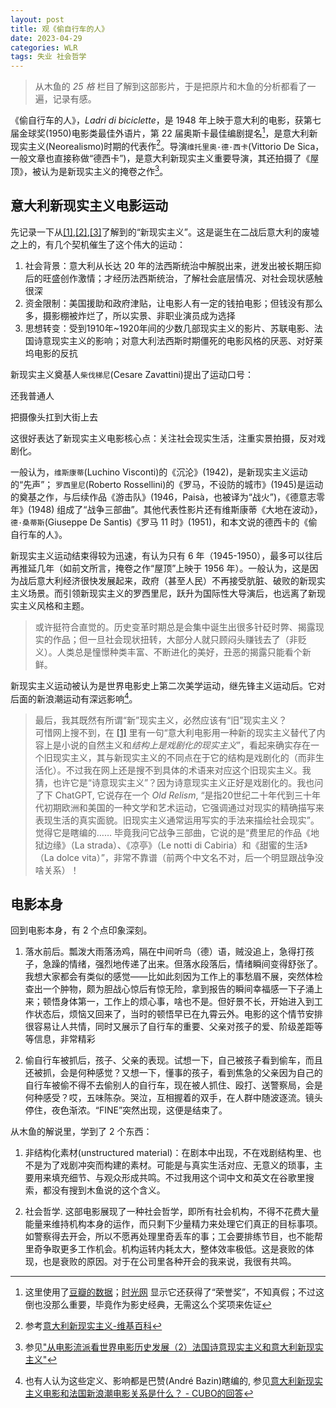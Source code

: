 ```yaml
---
layout: post
title: 观《偷自行车的人》
date: 2023-04-29
categories: WLR  
tags: 失业 社会哲学
---
```

> 从木鱼的 *25 格* 栏目了解到这部影片，于是把原片和木鱼的分析都看了一遍，记录有感。

《偷自行车的人》，*Ladri di biciclette*，是 1948 年上映于意大利的电影，获第七届金球奖(1950)电影类最佳外语片，第 22 届奥斯卡最佳编剧提名[^1]，是意大利新现实主义(Neorealismo)时期的代表作[^2]。导演`维托里奥·德·西卡`(Vittorio De Sica，一般文章也直接称做“德西卡”)，是意大利新现实主义重要导演，其还拍摄了《屋顶》，被认为是新现实主义的掩卷之作[^3]。

## 意大利新现实主义电影运动

先记录一下从[\[1\]][1],[\[2\]][2],[\[3\]][3]了解到的“新现实主义”。这是诞生在二战后意大利的废墟之上的，有几个契机催生了这个伟大的运动：

1. 社会背景：意大利从长达 20 年的法西斯统治中解脱出来，迸发出被长期压抑后的旺盛创作激情；才经历法西斯统治，了解社会底层情况、对社会现状感触很深
2. 资金限制：美国援助和政府津贴，让电影人有一定的钱拍电影；但钱没有那么多，摄影棚被炸烂了，所以实景、非职业演员成为选择 
3. 思想转变：受到1910年~1920年间的少数几部现实主义的影片、苏联电影、法国诗意现实主义的影响；对意大利法西斯时期僵死的电影风格的厌恶、对好莱坞电影的反抗

新现实主义奠基人`柴伐梯尼`(Cesare Zavattini)提出了运动口号：

<div class="text-center">
    <p>还我普通人</p>
    <p>把摄像头扛到大街上去</p>
</div>

这很好表达了新现实主义电影核心点：关注社会现实生活，注重实景拍摄，反对戏剧化。

一般认为，`维斯康蒂`(Luchino Visconti)的《沉沦》(1942)，是新现实主义运动的“先声”；
`罗西里尼`(Roberto Rossellini)的《罗马，不设防的城市》(1945)是运动的奠基之作，与后续作品《游击队》(1946，Paisà，也被译为“战火”)，《德意志零年》(1948) 组成了“战争三部曲”。其他代表性影片还有维斯康蒂《大地在波动》，`德·桑蒂斯`(Giuseppe De Santis)《罗马 11 时》(1951)，和本文说的德西卡的《偷自行车的人》。

新现实主义运动结束得较为迅速，有认为只有 6 年（1945-1950），最多可以往后再推延几年（如前文所言，掩卷之作“屋顶”上映于 1956 年）。一般认为，这是因为战后意大利经济很快发展起来，政府（甚至人民）不再接受肮脏、破败的新现实主义场景。而引领新现实主义的罗西里尼，跃升为国际性大导演后，也远离了新现实主义风格和主题。

> 或许挺符合直觉的。历史变革时期总是会集中诞生出很多针砭时弊、揭露现实的作品；但一旦社会现状扭转，大部分人就只顾闷头赚钱去了（非贬义）。人类总是憧憬种类丰富、不断进化的美好，丑恶的揭露只能看个新鲜。

新现实主义运动被认为是世界电影史上第二次美学运动，继先锋主义运动后。它对后面的新浪潮运动有深远影响[^4]。

> 最后，我其既然有所谓“新”现实主义，必然应该有“旧”现实主义？  
可惜网上搜不到，在 [\[1\]][1] 里有一句“意大利电影用一种新的现实主义替代了内容上是小说的自然主义和*结构上是戏剧化的现实主义*”，看起来确实存在一个旧现实主义，其与新现实主义的不同点在于它的结构是戏剧化的（而非生活化）。不过我在网上还是搜不到具体的术语来对应这个旧现实主义。我猜，也许它是“诗意现实主义”？因为诗意现实主义正好是戏剧化的。我也问了下 ChatGPT, 它说存在一个 *Old Relism*, “是指20世纪二十年代到三十年代初期欧洲和美国的一种文学和艺术运动，它强调通过对现实的精确描写来表现生活的真实面貌。旧现实主义通常运用写实的手法来描绘社会现实”。觉得它是瞎编的…… 毕竟我问它战争三部曲，它说的是“费里尼的作品《地狱边缘》（La strada）、《凉亭》（Le notti di Cabiria）和《甜蜜的生活》（La dolce vita）”，非常不靠谱（前两个中文名不对，后一个明显跟战争没啥关系）！

## 电影本身

回到电影本身，有 2 个点印象深刻。

1. 落水前后。瓢泼大雨落汤鸡，隔在中间听鸟（德）语，贼没追上，急得打孩子，急躁的情绪，强烈地传递了出来。但落水段落后，情绪瞬间变得舒张了。我想大家都会有类似的感觉——比如此刻因为工作上的事愁眉不展，突然体检查出一个肿物，颇为胆战心惊后有惊无险，拿到报告的瞬间幸福感一下子涌上来；顿悟身体第一，工作上的烦心事，啥也不是。但好景不长，开始进入到工作状态后，烦恼又回来了，当时的顿悟早已在九霄云外。电影的这个情节安排很容易让人共情，同时又展示了自行车的重要、父亲对孩子的爱、阶级差距等等信息，非常精彩

2. 偷自行车被抓后，孩子、父亲的表现。试想一下，自己被孩子看到偷车，而且还被抓，会是何种感觉？又想一下，懂事的孩子，看到焦急的父亲因为自己的自行车被偷不得不去偷别人的自行车，现在被人抓住、殴打、送警察局，会是何种感受？哎，五味陈杂。哭泣，互相握着的双手，在人群中随波逐流。镜头停住，夜色渐浓。“FINE”突然出现，这便是结束了。

从木鱼的解说里，学到了 2 个东西：

1. 非结构化素材(unstructured material)：在剧本中出现，不在戏剧结构里、也不是为了戏剧冲突而构建的素材。可能是与真实生活对应、无意义的琐事，主要用来填充细节、与观众形成共鸣。不过我用这个词中文和英文在谷歌里搜索，都没有搜到木鱼说的这个含义。

2. 社会哲学. 这部电影展现了一种社会哲学，即所有社会机构，不得不花费大量能量来维持机构本身的运作，而只剩下少量精力来处理它们真正的目标事项。如警察得去开会，所以不愿再处理里奇丢车的事；工会要排练节目，也不能帮里奇争取更多工作机会。机构运转内耗太大，整体效率极低。这是衰败的体现，也是衰败的原因。对于在公司里各种开会的我来说，我很有共鸣。


[^1]: 这里使用了[豆瓣的数据](https://movie.douban.com/subject/1295873/awards/)；[时光网](http://movie.mtime.com/12031/awards) 显示它还获得了“荣誉奖”，不知真假；不过这倒也没那么重要，毕竟作为影史经典，无需这么个奖项来佐证

[^2]: 参考[意大利新现实主义-维基百科](https://zh.wikipedia.org/wiki/%E6%84%8F%E5%A4%A7%E5%88%A9%E6%96%B0%E7%8E%B0%E5%AE%9E%E4%B8%BB%E4%B9%89)

[^3]: 参见["从电影流派看世界电影历史发展（2）法国诗意现实主义和意大利新现实主义"][3]
[^4]: 也有人认为这些定义、影响都是巴赞(André Bazin)瞎编的, 参见[意大利新现实主义电影和法国新浪潮电影关系是什么？ - CUBO的回答](https://www.zhihu.com/question/46727161/answer/991399140)

[1]: https://www.sohu.com/a/408552978_128232 "一文说清楚意大利新现实主义电影始末"
[2]: https://zhuanlan.zhihu.com/p/46908146 "https://zhuanlan.zhihu.com/p/46908146"
[3]: https://zhuanlan.zhihu.com/p/360544293 "从电影流派看世界电影历史发展（2）法国诗意现实主义和意大利新现实主义"